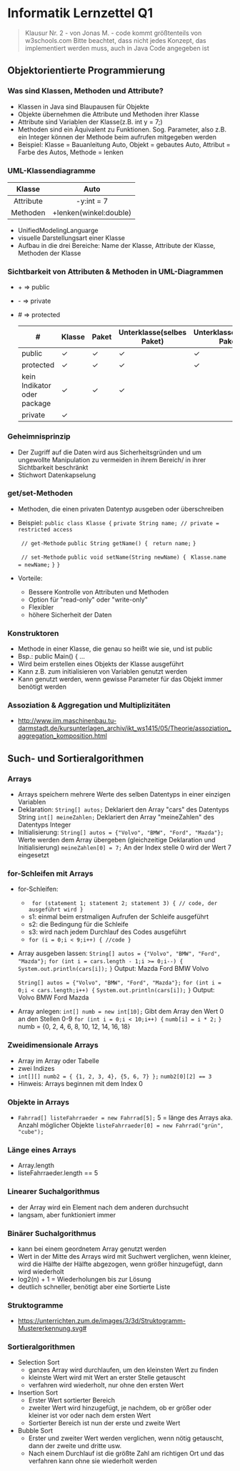 ﻿# Informatik Lernzettel Q1 
> Klausur Nr. 2 - von Jonas M. - code kommt größtenteils von w3schools.com 
> Bitte beachtet, dass nicht jedes Konzept, das implementiert werden muss, auch in Java Code angegeben ist
## Objektorientierte Programmierung
### Was sind Klassen, Methoden und Attribute?
- Klassen in Java sind Blaupausen für Objekte
- Objekte übernehmen die Attribute und Methoden ihrer Klasse
- Attribute sind Variablen der Klasse(z.B. int y = 7;)
- Methoden sind ein Äquivalent zu Funktionen. Sog. Parameter, also z.B. ein Integer können der Methode beim aufrufen mitgegeben werden
- Beispiel: Klasse = Bauanleitung Auto, Objekt = gebautes Auto, Attribut = Farbe des Autos, Methode = lenken
### UML-Klassendiagramme

| Klasse   | Auto | 
| :--------: | :--------: | 
| Attribute| -y:int = 7
|Methoden  | +lenken(winkel:double) |
- UnifiedModelingLanguarge 
- visuelle Darstellungsart einer Klasse
- Aufbau in die drei Bereiche: Name der Klasse, Attribute der Klasse, Methoden der Klasse

### Sichtbarkeit von Attributen & Methoden in UML-Diagrammen
- \+ =>  public
-  \- => private
-  \# => protected

	|  #  |  Klasse | Paket |  Unterklasse(selbes Paket) |  Unterklasse(anderes Paket) | Welt |
	| -------- | -------- | -------- | -------- | -------- | -------- | 
	| public | ✓ | ✓ | ✓ | ✓ | ✓ |
	| protected | ✓ | ✓ | ✓ | ✓ |  |
	| kein Indikator oder package | ✓ | ✓ | ✓ |  |  |
	| private | ✓ |  |  |  |  |

### Geheimnisprinzip
- Der Zugriff auf die Daten wird aus Sicherheitsgründen und um ungewollte Manipulation zu vermeiden in ihrem Bereich/ in ihrer Sichtbarkeit beschränkt
- Stichwort Datenkapselung
### get/set-Methoden
- Methoden, die einen privaten Datentyp ausgeben oder überschreiben
- Beispiel:
`public class Klasse {`
`private String name; // private = restricted access`

	 ` // get-Methode`
	  `public String getName() {`
	   ` return name;`
	  `}`
	
	 ` // set-Methode`
	  `public void setName(String newName) {`
	   ` Klasse.name = newName;`
	  `}`
	  `}`
- Vorteile:
	+ Bessere Kontrolle von Attributen und Methoden
	+ Option für "read-only" oder "write-only" 
	+ Flexibler
	+ höhere Sicherheit der Daten
### Konstruktoren
- Methode in einer Klasse, die genau so heißt wie sie, und ist public
- Bsp.: public Main() { ...
- Wird beim erstellen eines Objekts der Klasse ausgeführt
- Kann z.B. zum initialisieren von Variablen genutzt werden
- Kann genutzt werden, wenn gewisse Parameter für das Objekt immer benötigt werden
### Assoziation & Aggregation und Multiplizitäten
- http://www.iim.maschinenbau.tu-darmstadt.de/kursunterlagen_archiv/ikt_ws1415/05/Theorie/assoziation_aggregation_komposition.html
## Such- und Sortieralgorithmen
### Arrays
- Arrays speichern mehrere Werte des selben Datentyps in einer einzigen Variablen
- Deklaration:
  `String[] autos;` Deklariert den Array "cars" des Datentyps String
  `int[] meineZahlen;` Deklariert den Array "meineZahlen" des Datentyps Integer
- Initialisierung:
  `String[] autos = {"Volvo", "BMW", "Ford", "Mazda"};` Werte werden dem Array übergeben (gleichzeitige Deklaration und Initialisierung)
  `meineZahlen[0] = 7;` An der Index stelle 0 wird der Wert 7 eingesetzt
### for-Schleifen mit Arrays
- for-Schleifen:  
	+ `
		for (statement 1; statement 2; statement 3) {
	  // code, der ausgeführt wird
		}`
	+ s1: einmal beim erstmaligen Aufrufen der Schleife ausgeführt
	+ s2: die Bedingung für die Schleife
	+ s3: wird nach jedem Durchlauf des Codes ausgeführt
	+ `for (i = 0;i < 9;i++) {
	  //code
	  }`
- Array ausgeben lassen:
  `String[] autos = {"Volvo", "BMW", "Ford", "Mazda"};`
  `for (int i = cars.length - 1;i >= 0;i--) {`
	  `System.out.println(cars[i]);`
  `}`
  Output: Mazda Ford BMW Volvo

  `String[] autos = {"Volvo", "BMW", "Ford", "Mazda"};`
  `for (int i = 0;i < cars.length;i++) {`
	  `System.out.println(cars[i]);`
  `}`
  Output: Volvo BMW Ford Mazda
- Array anlegen:
  `int[] numb = new int[10];` Gibt dem Array den Wert 0 an den Stellen 0-9
  `for (int i = 0;i < 10;i++) {`
	  `numb[i] = i * 2;`
  `}`
  numb = {0, 2, 4, 6, 8, 10, 12, 14, 16, 18}
### Zweidimensionale Arrays
- Array im Array oder Tabelle
- zwei Indizes
- `int[][] numb2 = { {1, 2, 3, 4}, {5, 6, 7} };`
  `numb2[0][2] == 3`
- Hinweis: Arrays beginnen mit dem Index 0
### Objekte in Arrays
- `Fahrrad[] listeFahrraeder = new Fahrrad[5];` 5 = länge des Arrays aka. Anzahl möglicher Objekte
  `listeFahrraeder[0] = new Fahrrad("grün", "cube");` 
### Länge eines Arrays
- Array.length 
- listeFahrraeder.length == 5
### Linearer Suchalgorithmus
- der Array wird ein Element nach dem anderen durchsucht
- langsam, aber funktioniert immer
### Binärer Suchalgorithmus
- kann bei einem geordnetem Array genutzt werden
- Wert in der Mitte des Arrays wird mit Suchwert verglichen, wenn kleiner, wird die Hälfte der Hälfte abgezogen, wenn größer hinzugefügt, dann wird wiederholt
- log2(n) + 1 = Wiederholungen bis zur Lösung
- deutlich schneller, benötigt aber eine Sortierte Liste
### Struktogramme
- https://unterrichten.zum.de/images/3/3d/Struktogramm-Mustererkennung.svg#
### Sortieralgorithmen
- Selection Sort
	+ ganzes Array wird durchlaufen, um den kleinsten Wert zu finden
	+ kleinste Wert wird mit Wert an erster Stelle getauscht
	+ verfahren wird wiederholt, nur ohne den ersten Wert
- Insertion Sort
	+ Erster Wert sortierter Bereich
	+ zweiter Wert wird hinzugefügt, je nachdem, ob er größer oder kleiner ist vor oder nach dem ersten Wert
	+ Sortierter Bereich ist nun der erste und zweite Wert
- Bubble Sort
	+ Erster und zweiter Wert werden verglichen, wenn nötig getauscht, dann der zweite und dritte usw.
	+ Nach einem Durchlauf ist die größte Zahl am richtigen Ort und das verfahren kann ohne sie wiederholt werden
